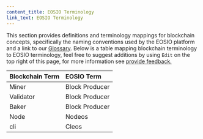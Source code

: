 ```yaml
---
content_title: EOSIO Terminology
link_text: EOSIO Terminology
---
```


This section provides definitions and terminology mappings for blockchain concepts, specifically the naming conventions used by the EOSIO platform and a link to our [Glossary](https://developers.eos.io/welcome/latest/glossary/index). Below is a table mapping blockchain terminology to EOSIO terminology, feel free to suggest additions by using `Edit` on the top right of this page, for more information see [provide feedback.](50_provide-feedback)  

| Blockchain Term	| 	EOSIO Term	 |
| :---				|:---			 |
| Miner				| Block Producer |
| Validator			| Block Producer |
| Baker				| Block Producer |
| Node				| Nodeos		 |
| cli				| Cleos			 |
